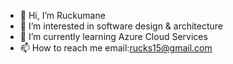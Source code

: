 - 👋 Hi, I’m Ruckumane
- 👀 I’m interested in software design & architecture
- 🌱 I’m currently learning Azure Cloud Services
- 📫 How to reach me email:rucks15@gmail.com

<!---
rucks15/rucks15 is a ✨ special ✨ repository because its `README.md` (this file) appears on your GitHub profile.
You can click the Preview link to take a look at your changes.
--->

